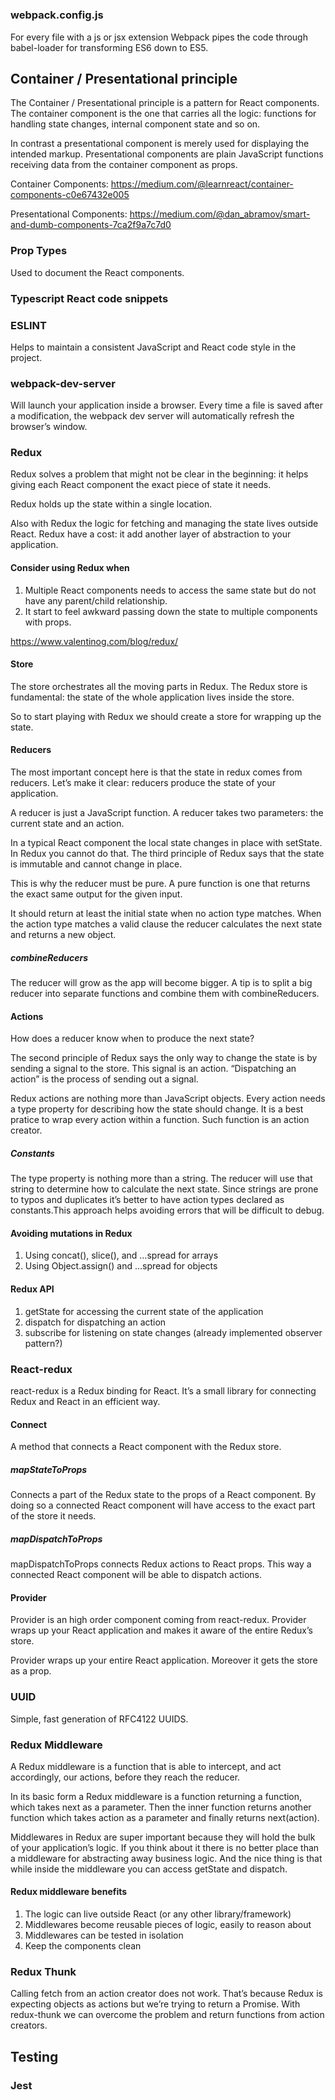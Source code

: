# 

### webpack.config.js
For every file with a js or jsx extension Webpack pipes the code through babel-loader for transforming ES6 down to ES5.

## Container / Presentational principle
The Container / Presentational principle is a pattern for React components. The container component is the one that carries all the logic: functions for handling state changes, internal component state and so on.

In contrast a presentational component is merely used for displaying the intended markup. Presentational components are plain JavaScript functions receiving data from the container component as props.

Container Components: https://medium.com/@learnreact/container-components-c0e67432e005

Presentational Components: https://medium.com/@dan_abramov/smart-and-dumb-components-7ca2f9a7c7d0

### Prop Types
Used to document the React components.

### Typescript React code snippets

### ESLINT
Helps to maintain a consistent JavaScript and React code style in the project.

### webpack-dev-server
Will launch your application inside a browser. Every time a file is saved after a modification, the webpack dev server will automatically refresh the browser’s window.

### Redux
Redux solves a problem that might not be clear in the beginning: it helps giving each React component the exact piece of state it needs.

Redux holds up the state within a single location.

Also with Redux the logic for fetching and managing the state lives outside React.
Redux have a cost: it add another layer of abstraction to your application.

#### Consider using Redux when
1. Multiple React components needs to access the same state but do not have any parent/child relationship.
2. It start to feel awkward passing down the state to multiple components with props.

https://www.valentinog.com/blog/redux/

#### Store
The store orchestrates all the moving parts in Redux. The Redux store is fundamental: the state of the whole application lives inside the store.

So to start playing with Redux we should create a store for wrapping up the state.

#### Reducers
The most important concept here is that the state in redux comes from reducers. Let’s make it clear: reducers produce the state of your application.

A reducer is just a JavaScript function. A reducer takes two parameters: the current state and an action.

In a typical React component the local state changes in place with setState. In Redux you cannot do that. The third principle of Redux says that the state is immutable and cannot change in place.

This is why the reducer must be pure. A pure function is one that returns the exact same output for the given input.

It should return at least the initial state when no action type matches. When the action type matches a valid clause the reducer calculates the next state and returns a new object.

##### combineReducers
The reducer will grow as the app will become bigger. A tip is to split a big reducer into separate functions and combine them with combineReducers.

#### Actions
How does a reducer know when to produce the next state?

The second principle of Redux says the only way to change the state is by sending a signal to the store. This signal is an action. “Dispatching an action” is the process of sending out a signal.

Redux actions are nothing more than JavaScript objects. Every action needs a type property for describing how the state should change. It is a best pratice to wrap every action within a function. Such function is an action creator. 

##### Constants
The type property is nothing more than a string. The reducer will use that string to determine how to calculate the next state. Since strings are prone to typos and duplicates it’s better to have action types declared as constants.This approach helps avoiding errors that will be difficult to debug.

#### Avoiding mutations in Redux
1. Using concat(), slice(), and …spread for arrays
2. Using Object.assign() and …spread for objects

#### Redux API
1. getState for accessing the current state of the application
2. dispatch for dispatching an action
3. subscribe for listening on state changes (already implemented observer pattern?)

### React-redux
react-redux is a Redux binding for React. It’s a small library for connecting Redux and React in an efficient way.

#### Connect
A method that connects a React component with the Redux store.

##### mapStateToProps
Connects a part of the Redux state to the props of a React component. By doing so a connected React component will have access to the exact part of the store it needs.

##### mapDispatchToProps
mapDispatchToProps connects Redux actions to React props. This way a connected React component will be able to dispatch actions.

#### Provider
Provider is an high order component coming from react-redux. Provider wraps up your React application and makes it aware of the entire Redux’s store.

Provider wraps up your entire React application. Moreover it gets the store as a prop.

### UUID
Simple, fast generation of RFC4122 UUIDS.

### Redux Middleware
A Redux middleware is a function that is able to intercept, and act accordingly, our actions, before they reach the reducer.

In its basic form a Redux middleware is a function returning a function, which takes next as a parameter. Then the inner function returns another function which takes action as a parameter and finally returns next(action).

Middlewares in Redux are super important because they will hold the bulk of your application’s logic. If you think about it there is no better place than a middleware for abstracting away business logic. And the nice thing is that while inside the middleware you can access getState and dispatch.

#### Redux middleware benefits
1. The logic can live outside React (or any other library/framework)
2. Middlewares become reusable pieces of logic, easily to reason about
3. Middlewares can be tested in isolation
4. Keep the components clean

### Redux Thunk
Calling fetch from an action creator does not work. That’s because Redux is expecting objects as actions but we’re trying to return a Promise. With redux-thunk we can overcome the problem and return functions from action creators.

## Testing
### Jest
